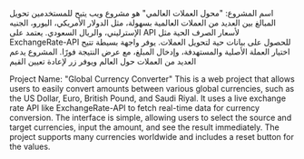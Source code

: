 اسم المشروع: "محول العملات العالمي"
هو مشروع ويب يتيح للمستخدمين تحويل المبالغ بين العديد من العملات العالمية بسهولة، مثل الدولار الأمريكي، اليورو، الجنيه الإسترليني، والريال السعودي. يعتمد على API لأسعار الصرف الحية مثل ExchangeRate-API للحصول على بيانات حية لتحويل العملات. يوفر واجهة بسيطة تتيح اختيار العملة الأصلية والمستهدفة، وإدخال المبلغ، مع عرض النتيجة فورًا. المشروع يدعم العديد من العملات حول العالم ويوفر زر لإعادة تعيين القيم


Project Name: "Global Currency Converter"
This is a web project that allows users to easily convert amounts between various global currencies, such as the US Dollar, Euro, British Pound, and Saudi Riyal. It uses a live exchange rate API like ExchangeRate-API to fetch real-time data for currency conversion. The interface is simple, allowing users to select the source and target currencies, input the amount, and see the result immediately. The project supports many currencies worldwide and includes a reset button for the values.

